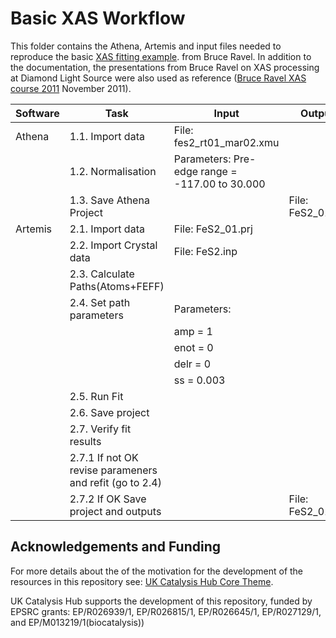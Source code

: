 # Basic XAS Workflow
This folder contains the Athena, Artemis and input files needed to reproduce the basic 
[XAS fitting example](https://github.com/bruceravel/XAS-Education/tree/master/Examples/FeS2).
from Bruce Ravel.
In addition to the documentation, the presentations from Bruce Ravel on XAS processing at Diamond
Light Source were also used as reference 
([Bruce Ravel XAS course 2011](https://www.diamond.ac.uk/Instruments/Spectroscopy/Techniques/XAS.html)
November 2011).

Software | Task                            | Input                                         | Output
-------  | -------------                   |-------------                                  | -----  
Athena   | 1.1. Import data                |File: fes2_rt01_mar02.xmu                      | 
         | 1.2. Normalisation              |Parameters: Pre-edge range = -117.00 to 30.000 |
         | 1.3. Save Athena Project        |                                               |File: FeS2_01.prj
Artemis  | 2.1. Import data                |File: FeS2_01.prj                              |
         | 2.2. Import Crystal data        |File: FeS2.inp                                 |
		 | 2.3. Calculate Paths(Atoms+FEFF)||
		 | 2.4. Set path parameters        | Parameters:                                   |
		 |                                 |    amp  = 1                                   |
		 |                                 |    enot = 0                                   |
		 |                                 |    delr = 0                                   |
		 |                                 |    ss   = 0.003                               |
		 | 2.5. Run Fit                    |                                               |
		 | 2.6. Save project               ||
		 | 2.7. Verify fit results         ||
		 | 2.7.1 If not OK revise parameners and refit (go to 2.4)||
		 | 2.7.2 If OK Save project and outputs|                                           |File: FeS2_01.fpj
		 
## Acknowledgements and Funding
For more details about the of the motivation for the development of the resources
in this repository see:
[UK Catalysis Hub Core Theme](https://ukcatalysishub.co.uk/core/).

UK Catalysis Hub supports the development of this repository, funded by
EPSRC grants:  EP/R026939/1, EP/R026815/1, EP/R026645/1, EP/R027129/1,
and EP/M013219/1(biocatalysis))
